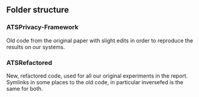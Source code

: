 ## Folder structure

### ATSPrivacy-Framework

Old code from the original paper with slight edits in order to reproduce the results on our systems.

### ATSRefactored

New, refactored code, used for all our original experiments in the report. Symlinks in some places to the old code, in particular inversefed is the same for both.
